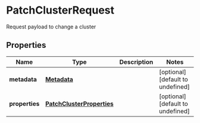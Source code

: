 # PatchClusterRequest

Request payload to change a cluster
## Properties
| Name | Type | Description | Notes |
| ------------ | ------------- | ------------- | ------------- |
| **metadata** | [**Metadata**](Metadata.md) |  | [optional] [default to undefined] |
| **properties** | [**PatchClusterProperties**](PatchClusterProperties.md) |  | [optional] [default to undefined] |


